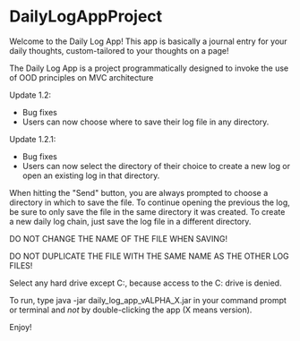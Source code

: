 # DailyLogAppProject
Welcome to the Daily Log App!
This app is basically a journal entry for your daily thoughts, custom-tailored to your thoughts on a page!

The Daily Log App is a project programmatically designed to invoke the use of OOD principles on MVC architecture

Update 1.2:
- Bug fixes
- Users can now choose where to save their log file in any directory. 

Update 1.2.1:
- Bug fixes
- Users can now select the directory of their choice to create a new log or open an existing log in that directory.
  
When hitting the "Send" button, you are always prompted to choose a directory in which to save the file.
To continue opening the previous the log, be sure to only save the file in the same directory it was created.
To create a new daily log chain, just save the log file in a different directory.

DO NOT CHANGE THE NAME OF THE FILE WHEN SAVING!

DO NOT DUPLICATE THE FILE WITH THE SAME NAME AS THE OTHER LOG FILES!

Select any hard drive except C:, because access to the C: drive is denied.

To run, type java -jar daily_log_app_vALPHA_X.jar in your command prompt or terminal and *not* by double-clicking the app (X means version).


Enjoy!

